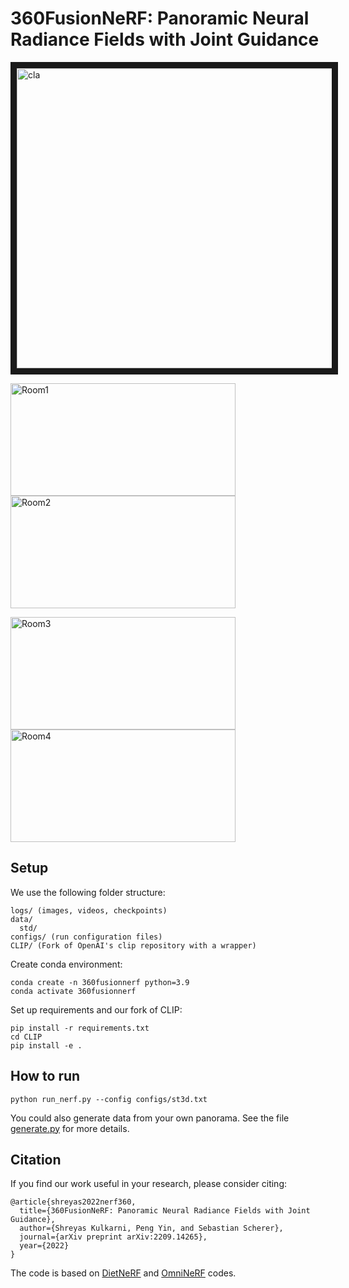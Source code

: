 # 360FusionNeRF: Panoramic Neural Radiance Fields with Joint Guidance


<a href="https://www.youtube.com/embed/JN0OsU-92XA" target="_blank"><img src="http://img.youtube.com/vi/JN0OsU-92XA/0.jpg" 
alt="cla" width="640" height="480" border="10" /></a>


<img src="room1.gif" alt="Room1" width="360" height="180"> <img src="room2.gif" alt="Room2" width="360" height="180"> 

<img src="room3.gif" alt="Room3" width="360" height="180"> <img src="room4.gif" alt="Room4" width="360" height="180">

## Setup

We use the following folder structure:
```
logs/ (images, videos, checkpoints)
data/
  std/
configs/ (run configuration files)
CLIP/ (Fork of OpenAI's clip repository with a wrapper)
```

Create conda environment:
```
conda create -n 360fusionnerf python=3.9
conda activate 360fusionnerf
```

Set up requirements and our fork of CLIP:
```
pip install -r requirements.txt
cd CLIP
pip install -e .
```

## How to run
```
python run_nerf.py --config configs/st3d.txt
```

You could also generate data from your own panorama.
See the file [generate.py](https://github.com/MetaSLAM/360FusionNeRF/tree/main/generate_data/generate.py) for more details.

## Citation
If you find our work useful in your research, please consider citing:

	@article{shreyas2022nerf360,
	  title={360FusionNeRF: Panoramic Neural Radiance Fields with Joint Guidance},
	  author={Shreyas Kulkarni, Peng Yin, and Sebastian Scherer},
	  journal={arXiv preprint arXiv:2209.14265},
	  year={2022}
	}
   
The code is based on [DietNeRF](https://github.com/ajayjain/DietNeRF) and [OmniNeRF](https://github.com/cyhsu14/OmniNeRF) codes.
